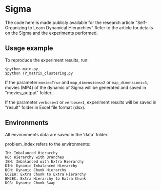 # Sigma

The code here is made publicly available for the research article "Self-Organizing to Learn Dynamical Hierarchies"
Refer to the article for details on the Sigma and the experiments performed.

## Usage example

To reproduce the experiment results, run:
```
$python main.py
$python TP_matrix_clustering.py
```

If the parameter `movie=True` and `map_dimensions=2` or `map_dimensions=3`, movies (MP4) of the dynamic of Sigma will be generated and saved in "movies_output" folder.

If the parameter `verbose=1` or `verbose=1`, experiment results will be saved in "result" folder in Excel file format (xlsx).

## Environments

All environments data are saved in the 'data' folder.

problem_index refers to the environments:

	IH: Imbalanced Hierarchy
	HB: Hierarchy with Branches
	IEH: Imbalanced with Extra Hierarchy
	DIH: Dynamic Imbalanced Hierarchy
	DCH: Dynamic Chunk Hierarchy
	EC2EH: Extra Chunk to Extra Hierarchy
	EH2EC: Extra Hierarchy to Extra Chunk
	DCS: Dynamic Chunk Swap

